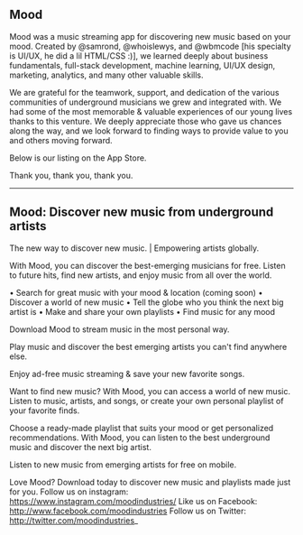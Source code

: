 ## Mood

Mood was a music streaming app for discovering new music based on your mood. Created by @samrond, @whoislewys, and @wbmcode [his specialty is UI/UX, he did a lil HTML/CSS :)], we learned deeply about business fundamentals, full-stack development, machine learning, UI/UX design, marketing, analytics, and many other valuable skills.

We are grateful for the teamwork, support, and dedication of the various communities of underground musicians we grew and integrated with. We had some of the most memorable & valuable experiences of our young lives thanks to this venture. We deeply appreciate those who gave us chances along the way, and we look forward to finding ways to provide value to you and others moving forward.

Below is our listing on the App Store.

Thank you, thank you, thank you.

___

## Mood: Discover new music from underground artists

The new way to discover new music. | Empowering artists globally.

With Mood, you can discover the best-emerging musicians for free. Listen to future hits, find new artists, and enjoy music from all over the world.

• Search for great music with your mood & location (coming soon) 
• Discover a world of new music
• Tell the globe who you think the next big artist is
• Make and share your own playlists
• Find music for any mood

Download Mood to stream music in the most personal way.

Play music and discover the best emerging artists you can't find anywhere else.

Enjoy ad-free music streaming & save your new favorite songs.

Want to find new music? With Mood, you can access a world of new music. Listen to music, artists, and songs, or create your own personal playlist of your favorite finds.

Choose a ready-made playlist that suits your mood or get personalized recommendations. With Mood, you can listen to the best underground music and discover the next big artist.

Listen to new music from emerging artists for free on mobile.

Love Mood? Download today to discover new music and playlists made just for you.
Follow us on instagram: https://www.instagram.com/moodindustries/
Like us on Facebook: http://www.facebook.com/moodindustries
Follow us on Twitter: http://twitter.com/moodindustries_
